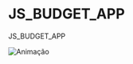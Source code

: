 
# JS_BUDGET_APP
JS_BUDGET_APP

![Animação](https://user-images.githubusercontent.com/72607039/140689003-09edfa13-03d4-42c7-902a-043dbcda0aab.gif)
